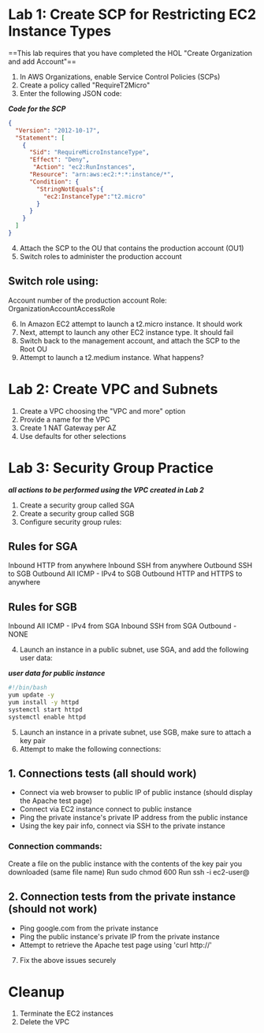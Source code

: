 # Lab 1: Create SCP for Restricting EC2 Instance Types

==This lab requires that you have completed the HOL "Create Organization and add Account"==

1. In AWS Organizations, enable Service Control Policies (SCPs)
2. Create a policy called "RequireT2Micro"
3. Enter the following JSON code:

***Code for the SCP***

```json
{
  "Version": "2012-10-17",
  "Statement": [
    {
      "Sid": "RequireMicroInstanceType",
      "Effect": "Deny",
       "Action": "ec2:RunInstances",
      "Resource": "arn:aws:ec2:*:*:instance/*",
      "Condition": {
        "StringNotEquals":{               	
          "ec2:InstanceType":"t2.micro"
        }
      }
    }
  ]
}
```

4. Attach the SCP to the OU that contains the production account (OU1)
5. Switch roles to administer the production account

## Switch role using:
Account number of the production account
Role: OrganizationAccountAccessRole

6. In Amazon EC2 attempt to launch a t2.micro instance. It should work
7. Next, attempt to launch any other EC2 instance type. It should fail
8. Switch back to the management account, and attach the SCP to the Root OU
9. Attempt to launch a t2.medium instance. What happens?

# Lab 2: Create VPC and Subnets

1. Create a VPC choosing the "VPC and more" option
2. Provide a name for the VPC
3. Create 1 NAT Gateway per AZ
4. Use defaults for other selections

# Lab 3: Security Group Practice

***all actions to be performed using the VPC created in Lab 2***

1. Create a security group called SGA
2. Create a security group called SGB
3. Configure security group rules:

## Rules for SGA
Inbound HTTP from anywhere
Inbound SSH from anywhere
Outbound SSH to SGB
Outbound All ICMP - IPv4 to SGB
Outbound HTTP and HTTPS to anywhere

## Rules for SGB
Inbound All ICMP - IPv4 from SGA
Inbound SSH from SGA
Outbound - NONE

4. Launch an instance in a public subnet, use SGA, and add the following user data:

***user data for public instance***

```bash
#!/bin/bash
yum update -y
yum install -y httpd
systemctl start httpd
systemctl enable httpd
```

5. Launch an instance in a private subnet, use SGB, make sure to attach a key pair
6. Attempt to make the following connections:

## 1. Connections tests (all should work)
- Connect via web browser to public IP of public instance (should display the Apache test page)
- Connect via EC2 instance connect to public instance
- Ping the private instance's private IP address from the public instance
- Using the key pair info, connect via SSH to the private instance

### Connection commands:
Create a file on the public instance with the contents of the key pair you downloaded (same file name)
Run sudo chmod 600 <filename>
Run ssh -i <filename> ec2-user@<ip address>

## 2. Connection tests from the private instance (should not work)
- Ping google.com from the private instance
- Ping the public instance's private IP from the private instance
- Attempt to retrieve the Apache test page using 'curl http://<private ip of public instance>'

7. Fix the above issues securely

# Cleanup

1. Terminate the EC2 instances
2. Delete the VPC
